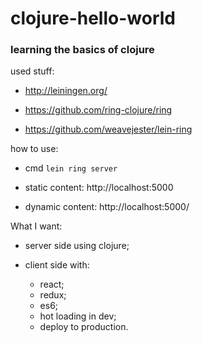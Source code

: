 # clojure-hello-world
### learning the basics of clojure

used stuff:

- http://leiningen.org/

- https://github.com/ring-clojure/ring

- https://github.com/weavejester/lein-ring

how to use:

- cmd `lein ring server`

- static content: http://localhost:5000

- dynamic content: http://localhost:5000/

What I want:

- server side using clojure;

- client side with:
  - react;
  - redux;
  - es6;
  - hot loading in dev;
  - deploy to production.
